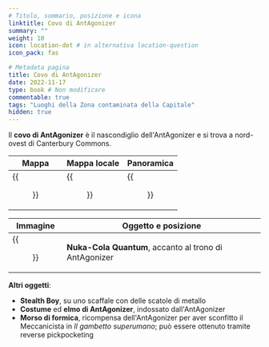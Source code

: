 ```yaml
---
# Titolo, sommario, posizione e icona
linktitle: Covo di AntAgonizer
summary: ""
weight: 10
icon: location-dot # in alternativa location-question
icon_pack: fas

# Metadata pagina
title: Covo di AntAgonizer
date: 2022-11-17
type: book # Non modificare
commentable: true
tags: "Luoghi della Zona contaminata della Capitale"
hidden: true
---
```


<div class="fo3">

Il **covo di AntAgonizer** è il nascondiglio dell'AntAgonizer e si trova a nord-ovest di Canterbury Commons. 

| Mappa                           | Mappa locale                           | Panoramica                           |
| ------------------------------- | -------------------------------------- | ------------------------------------ |
| {{<figure src="fo3/AntAgonizers_Lair_loc.webp">}} | {{<figure src="fo3/Antagonizer's_lair_local_map.webp">}} | {{<figure src="fo3/AntAgonizers_lair_exterior.webp">}} |

| Immagine                        | Oggetto e posizione                                    |
| ------------------------------- | ------------------------------------------------------ |
| {{<figure src="fo3/AntAgonizer_on_throne.webp">}} | **Nuka-Cola Quantum**, accanto al trono di AntAgonizer |

**Altri oggetti**:
- **Stealth Boy**, su uno scaffale con delle scatole di metallo
- **Costume** ed **elmo di AntAgonizer**, indossato dall'AntAgonizer
- **Morso di formica**, ricompensa dell'AntAgonizer per aver sconfitto il Meccanicista in *Il gambetto superumano*; può essere ottenuto tramite reverse pickpocketing

</div>